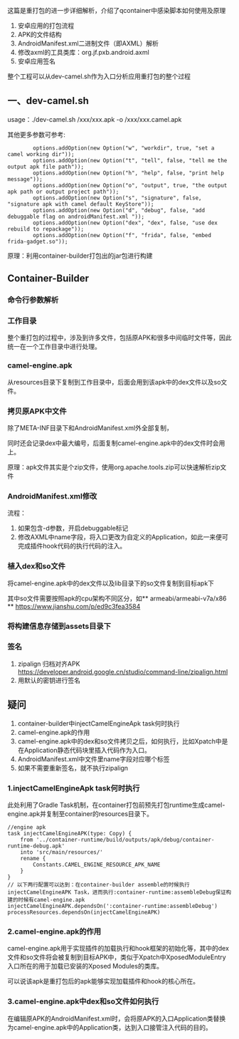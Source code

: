 这篇是重打包的进一步详细解析，介绍了qcontainer中感染脚本如何使用及原理
1. 安卓应用的打包流程
2. APK的文件结构
3. AndroidManifest.xml二进制文件（即AXML）解析
4. 修改axml的工具类库：org.jf.pxb.android.axml
5. 安卓应用签名

整个工程可以从dev-camel.sh作为入口分析应用重打包的整个过程
## 一、dev-camel.sh
usage：./dev-camel.sh /xxx/xxx.apk -o /xxx/xxx.camel.apk

其他更多参数可参考:
```
        options.addOption(new Option("w", "workdir", true, "set a camel working dir"));
        options.addOption(new Option("t", "tell", false, "tell me the output apk file path"));
        options.addOption(new Option("h", "help", false, "print help message"));
        options.addOption(new Option("o", "output", true, "the output apk path or output project path"));
        options.addOption(new Option("s", "signature", false, "signature apk with camel default KeyStore"));
        options.addOption(new Option("d", "debug", false, "add debuggable flag on androidManifest.xml "));
        options.addOption(new Option("dex", "dex", false, "use dex rebuild to repackage"));
        options.addOption(new Option("f", "frida", false, "embed frida-gadget.so"));
```

原理：利用container-builder打包出的jar包进行构建

## Container-Builder
### 命令行参数解析

### 工作目录
整个重打包的过程中，涉及到许多文件，包括原APK和很多中间临时文件等，因此统一在一个工作目录中进行处理。

### camel-engine.apk
从resources目录下复制到工作目录中，后面会用到该apk中的dex文件以及so文件。

### 拷贝原APK中文件
除了META-INF目录下和AndroidManifest.xml外全部复制，

同时还会记录dex中最大编号，后面复制camel-engine.apk中的dex文件时会用上。

原理：apk文件其实是个zip文件，使用org.apache.tools.zip可以快速解析zip文件

### AndroidManifest.xml修改

流程：
1. 如果包含-d参数，开启debuggable标记
2. 修改AXML中name字段，将入口更改为自定义的Application，如此一来便可完成插件hook代码的执行代码的注入。

### 植入dex和so文件
将camel-engine.apk中的dex文件以及lib目录下的so文件复制到目标apk下

其中so文件需要按照apk的cpu架构不同区分，如** armeabi/armeabi-v7a/x86 **
https://www.jianshu.com/p/ed9c3fea3584

### 将构建信息存储到assets目录下

### 签名
1.  zipalign 归档对齐APK    
https://developer.android.google.cn/studio/command-line/zipalign.html
2. 用默认的密钥进行签名


## 疑问
1. container-builder中injectCamelEngineApk task何时执行
2. camel-engine.apk的作用
3. camel-engine.apk中的dex和so文件拷贝之后，如何执行，比如Xpatch中是在Application静态代码块里插入代码作为入口。
4. AndroidManifest.xml中文件里name字段对应哪个标签
5. 如果不需要重新签名，就不执行zipalign

### 1.injectCamelEngineApk task何时执行
此处利用了Gradle Task机制，在container打包前预先打包runtime生成camel-engine.apk并复制至container的resources目录下。
```
//engine apk
task injectCamelEngineAPK(type: Copy) {
    from '../container-runtime/build/outputs/apk/debug/container-runtime-debug.apk'
    into 'src/main/resources/'
    rename {
        Constants.CAMEL_ENGINE_RESOURCE_APK_NAME
    }
}
// 以下两行配置可以达到：在container-builder assemble的时候执行injectCamelEngineAPK Task，进而执行:container-runtime:assembleDebug保证构建的时候有camel-engine.apk
injectCamelEngineAPK.dependsOn(':container-runtime:assembleDebug')
processResources.dependsOn(injectCamelEngineAPK)
```

### 2.camel-engine.apk的作用
camel-engine.apk用于实现插件的加载执行和hook框架的初始化等，其中的dex文件和so文件将会被复制到目标APK中，类似于Xpatch中XposedModuleEntry入口所在的用于加载已安装的Xposed Modules的类库。

可以说该apk是重打包后的apk能够实现加载插件和hook的核心所在。
### 3.camel-engine.apk中dex和so文件如何执行
在编辑原APK的AndroidManifest.xml时，会将原APK的入口Application类替换为camel-engine.apk中的Application类，达到入口接管注入代码的目的。
